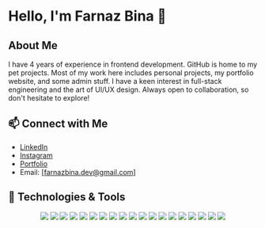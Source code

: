 # Hello, I'm Farnaz Bina 👋

## About Me
I have 4 years of experience in frontend development. GitHub is home to my pet projects. Most of my work here includes personal projects, my portfolio website, and some admin stuff. I have a keen interest in full-stack engineering and the art of UI/UX design. Always open to collaboration, so don't hesitate to explore!
  
## 📫 Connect with Me
- [LinkedIn]((https://www.linkedin.com/in/farnaz-bina/))
- [Instagram](https://www.instagram.com/farnaz._.bina/)
- [Portfolio](https://chip-credit-bb5.notion.site/Farnaz-Bina-dc55d2b9885041fe85b6aa25be2165ff?pvs=4)
- Email: [farnazbina.dev@gmail.com]


## 🔧 Technologies & Tools

<div align='center'>
  <p>
     <img src="https://img.shields.io/badge/-HTML5-E34F26?style=for-the-badge&logo=html5&logoColor=white"/>
    <img src="https://img.shields.io/badge/-CSS3-1572B6?style=for-the-badge&logo=css3&logoColor=white"/>
     <img src="https://img.shields.io/badge/JavaScript-F7DF1E?style=for-the-badge&logo=javascript&logoColor=black"/>
    <img src="https://img.shields.io/badge/TypeScript-3178C6?style=for-the-badge&logo=typescript&logoColor=white"/>
    <img src="https://img.shields.io/badge/Vue.js-35495E?style=for-the-badge&logo=vuedotjs&logoColor=4FC08D"/>
    <img src="https://img.shields.io/badge/Nuxt.js-00DC82?style=for-the-badge&logo=nuxtdotjs&logoColor=fff"/>
     <img src="https://img.shields.io/badge/-React-61DAFB?style=for-the-badge&logo=react&logoColor=white"/>
    <img src="https://img.shields.io/badge/-Nextjs-000000?style=for-the-badge&logo=Next.js&logoColor=white"/>
     <img src="https://img.shields.io/badge/-Redux-764ABC?style=for-the-badge&logo=redux&logoColor=white"/>
    <img src="https://img.shields.io/badge/-Styled_Components-DB7093?style=for-the-badge&logo=styled-components&logoColor=white"/>
     <img src="https://img.shields.io/badge/-Tailwind-38B2AC?style=for-the-badge&logo=tailwind&logoColor=white"/>
     <img src="https://img.shields.io/badge/Material%20UI-007FFF?style=for-the-badge&logo=mui&logoColor=white"/>
     <img src="https://img.shields.io/badge/-Tailwind-38B2AC?style=for-the-badge&logo=tailwind&logoColor=white"/>
    <img src="https://img.shields.io/badge/-Sass-CC6699?style=for-the-badge&logo=sass&logoColor=white"/>
     <img src="https://img.shields.io/badge/-Postman-FF6C37?style=for-the-badge&logo=postman&logoColor=white"/>
    <img src="https://img.shields.io/badge/-Git-F05032?style=for-the-badge&logo=git&logoColor=white"/>
     <img src="https://img.shields.io/badge/-NPM-CB3837?style=for-the-badge&logo=npm&logoColor=white"/>
     <img src="https://img.shields.io/badge/PyPI-3775A9?style=for-the-badge&logo=pypi&logoColor=fff"/>
    <img src="https://img.shields.io/badge/-Figma-F24E1E?style=for-the-badge&logo=figma&logoColor=white"/>
  </p>
</div>
